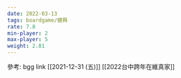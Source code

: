 ```yaml
---
date: 2022-03-13
tags: boardgame/健興
rate: 7.8
min-player: 2
max-player: 5
weight: 2.81
---
```


參考: bgg link
[[2021-12-31 (五)]] [[2022台中跨年在維真家]]